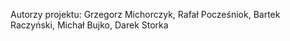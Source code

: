 Autorzy projektu:
Grzegorz Michorczyk,
Rafał Pocześniok,
Bartek Raczyński,
Michał Bujko,
Darek Storka

